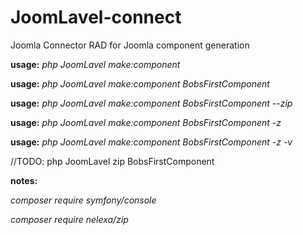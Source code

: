 # JoomLavel-connect
Joomla Connector RAD for Joomla component generation


**usage:**
_php JoomLavel make:component_

**usage:**
_php JoomLavel make:component BobsFirstComponent_

**usage:**
_php JoomLavel make:component BobsFirstComponent --zip_

**usage:**
_php JoomLavel make:component BobsFirstComponent -z_

**usage:**
_php JoomLavel make:component BobsFirstComponent -z -v_ 

//TODO:
php JoomLavel zip BobsFirstComponent


**notes:**

_composer require symfony/console_

_composer require nelexa/zip_
